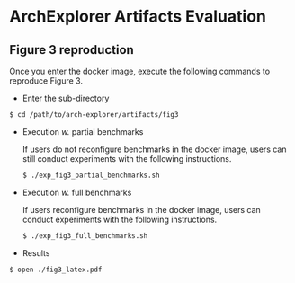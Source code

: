 # ArchExplorer Artifacts Evaluation
	
## Figure 3 reproduction

Once you enter the docker image, execute the following commands to reproduce Figure 3.

- Enter the sub-directory
```bash
$ cd /path/to/arch-explorer/artifacts/fig3
```

- Execution *w.* partial benchmarks

    If users do not reconfigure benchmarks in the docker image, users can still conduct experiments with the following instructions.

	```bash
	$ ./exp_fig3_partial_benchmarks.sh
	```

- Execution *w.* full benchmarks

    If users reconfigure benchmarks in the docker image, users can conduct experiments with the following instructions.

	```bash
	$ ./exp_fig3_full_benchmarks.sh
	```

- Results
```
$ open ./fig3_latex.pdf
```

